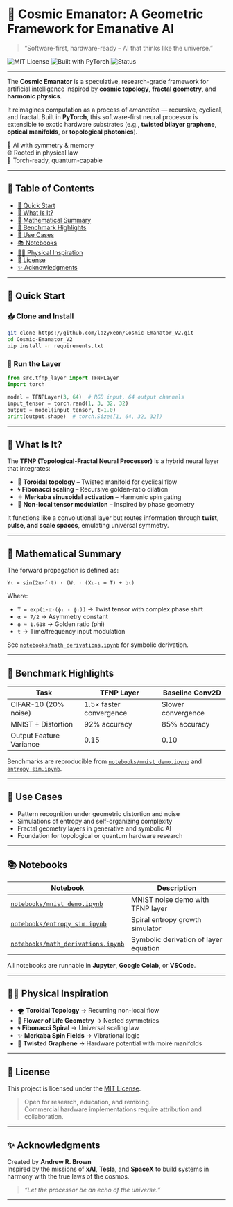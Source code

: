 # 🌌 Cosmic Emanator: A Geometric Framework for Emanative AI
> “Software-first, hardware-ready – AI that thinks like the universe.”

![MIT License](https://img.shields.io/badge/license-MIT-blue)
![Built with PyTorch](https://img.shields.io/badge/Built%20with-PyTorch-%23ee4c2c)
![Status](https://img.shields.io/badge/status-active-brightgreen)

---

The **Cosmic Emanator** is a speculative, research-grade framework for artificial intelligence inspired by **cosmic topology**, **fractal geometry**, and **harmonic physics**.

It reimagines computation as a process of *emanation* — recursive, cyclical, and fractal. Built in **PyTorch**, this software-first neural processor is extensible to exotic hardware substrates (e.g., **twisted bilayer graphene**, **optical manifolds**, or **topological photonics**).

🧠 AI with symmetry & memory  
🌐 Rooted in physical law  
🧪 Torch-ready, quantum-capable

---

## 📑 Table of Contents

- [🚀 Quick Start](#-quick-start)
- [🧬 What Is It?](#-what-is-it)
- [🧮 Mathematical Summary](#-mathematical-summary)
- [🧪 Benchmark Highlights](#-benchmark-highlights)
- [🧠 Use Cases](#-use-cases)
- [📚 Notebooks](#-notebooks)
- [🧑‍🔬 Physical Inspiration](#-physical-inspiration)
- [📜 License](#-license)
- [✨ Acknowledgments](#-acknowledgments)

---

## 🚀 Quick Start

### 📥 Clone and Install

```bash
git clone https://github.com/lazyxeon/Cosmic-Emanator_V2.git
cd Cosmic-Emanator_V2
pip install -r requirements.txt
```

### 🧪 Run the Layer

```python
from src.tfnp_layer import TFNPLayer
import torch

model = TFNPLayer(3, 64)  # RGB input, 64 output channels
input_tensor = torch.rand(1, 3, 32, 32)
output = model(input_tensor, t=1.0)
print(output.shape)  # torch.Size([1, 64, 32, 32])
```

---

## 🧬 What Is It?

The **TFNP (Topological-Fractal Neural Processor)** is a hybrid neural layer that integrates:

- 🔁 **Toroidal topology** – Twisted manifold for cyclical flow  
- 🌀 **Fibonacci scaling** – Recursive golden-ratio dilation  
- ⚛️ **Merkaba sinusoidal activation** – Harmonic spin gating  
- 🧠 **Non-local tensor modulation** – Inspired by phase geometry

It functions like a convolutional layer but routes information through **twist, pulse, and scale spaces**, emulating universal symmetry.

---

## 🧮 Mathematical Summary

The forward propagation is defined as:

```
Yₗ = sin(2π·f·t) · (Wₗ · (Xₗ₋₁ ⊗ T) + bₗ)
```

Where:
- `T = exp(i·α·(ϕᵢ - ϕⱼ))` → Twist tensor with complex phase shift  
- `α = 7/2` → Asymmetry constant  
- `ϕ ≈ 1.618` → Golden ratio (phi)  
- `t` → Time/frequency input modulation  

See [`notebooks/math_derivations.ipynb`](notebooks/math_derivations.ipynb) for symbolic derivation.

---

## 🧪 Benchmark Highlights

| Task                    | TFNP Layer                | Baseline Conv2D       |
|-------------------------|---------------------------|------------------------|
| CIFAR-10 (20% noise)    | 1.5× faster convergence    | Slower convergence     |
| MNIST + Distortion      | 92% accuracy              | 85% accuracy           |
| Output Feature Variance | 0.15                      | 0.10                   |

Benchmarks are reproducible from [`notebooks/mnist_demo.ipynb`](notebooks/mnist_demo.ipynb) and [`entropy_sim.ipynb`](notebooks/entropy_sim.ipynb).

---

## 🧠 Use Cases

- Pattern recognition under geometric distortion and noise  
- Simulations of entropy and self-organizing complexity  
- Fractal geometry layers in generative and symbolic AI  
- Foundation for topological or quantum hardware research  

---

## 📚 Notebooks

| Notebook | Description |
|----------|-------------|
| [`notebooks/mnist_demo.ipynb`](notebooks/mnist_demo.ipynb) | MNIST noise demo with TFNP layer |
| [`notebooks/entropy_sim.ipynb`](notebooks/entropy_sim.ipynb) | Spiral entropy growth simulator |
| [`notebooks/math_derivations.ipynb`](notebooks/math_derivations.ipynb) | Symbolic derivation of layer equation |

All notebooks are runnable in **Jupyter**, **Google Colab**, or **VSCode**.

---

## 🧑‍🔬 Physical Inspiration

- 🌪 **Toroidal Topology** → Recurring non-local flow  
- 🌸 **Flower of Life Geometry** → Nested symmetries  
- 🌀 **Fibonacci Spiral** → Universal scaling law  
- ✨ **Merkaba Spin Fields** → Vibrational logic  
- 🧵 **Twisted Graphene** → Hardware potential with moiré manifolds  

---

## 📜 License

This project is licensed under the [MIT License](LICENSE).

> Open for research, education, and remixing.  
> Commercial hardware implementations require attribution and collaboration.

---

## ✨ Acknowledgments

Created by **Andrew R. Brown**  
Inspired by the missions of **xAI**, **Tesla**, and **SpaceX** to build systems in harmony with the true laws of the cosmos.

> *“Let the processor be an echo of the universe.”*

---

